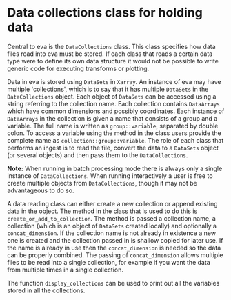 # Data collections class for holding data

Central to eva is the `DataCollections` class. This class specifies how data files read into eva must be stored. If each class that reads a certain data type were to define its own data structure it would not be possible to write generic code for executing transforms or plotting.

Data in eva is stored using `DataSets` in `Xarray`. An instance of eva may have multiple 'collections', which is to say that it has multiple `DataSets` in the `DataCollections` object. Each object of `DataSets` can be accessed using a string referring to the collection name. Each collection contains `DataArrays` which have common dimensions and possibly coordinates. Each instance of `DataArrays` in the collection is given a name that consists of a group and a variable. The full name is written as `group::variable`, separated by double colon. To access a variable using the method in the class users provide the complete name as `collection::group::variable`. The role of each class that performs an ingest is to read the file, convert the data to a `DataSets` object (or several objects) and then pass them to the `DataCollections`.

**Note:** When running in batch processing mode there is always only a single instance of `DataCollections`. When running interactively a user is free to create multiple objects from `DataCollections`, though it may not be advantageous to do so.

A data reading class can either create a new collection or append existing data in the object. The method in the class that is used to do this is `create_or_add_to_collection`. The method is passed a collection name, a collection (which is an object of `DataSets` created locally) and optionally a `concat_dimension`. If the collection name is not already in existence a new one is created and the collection passed in is shallow copied for later use. If the name is already in use then the `concat_dimension` is needed so the data can be properly combined. The passing of `concat_dimension` allows multiple files to be read into a single collection, for example if you want the data from multiple times in a single collection.

The function `display_collections` can be used to print out all the variables stored in all the collections.
